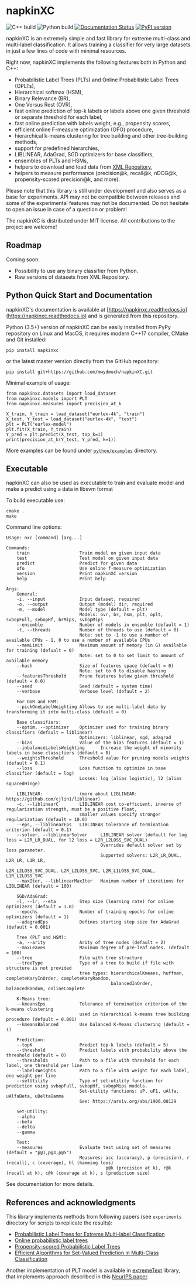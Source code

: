 # napkinXC 
![C++ build](https://github.com/mwydmuch/napkinXC/workflows/C++%20build/badge.svg)
![Python build](https://github.com/mwydmuch/napkinXC/workflows/Python%20build/badge.svg)
[![Documentation Status](https://readthedocs.org/projects/napkinxc/badge/?version=latest)](https://napkinxc.readthedocs.io/en/latest/?badge=latest)
[![PyPI version](https://badge.fury.io/py/napkinxc.svg)](https://badge.fury.io/py/napkinxc) 

napkinXC is an extremely simple and fast library for extreme multi-class and multi-label classification.
It allows training a classifier for very large datasets in just a few lines of code with minimal resources.

Right now, napkinXC implements the following features both in Python and C++:
- Probabilistic Label Trees (PLTs) and Online Probabilistic Label Trees (OPLTs),
- Hierarchical softmax (HSM),
- Binary Relevance (BR),
- One Versus Rest (OVR),
- fast online prediction of top-k labels or labels above one given threshold or separate threshold for each label,
- fast online prediction with labels weight, e.g., propensity scores,
- efficient online F-measure optimization (OFO) procedure,
- hierarchical k-means clustering for tree building and other tree-building methods,
- support for predefined hierarchies,
- LIBLINEAR, AdaGrad, SGD optimizers for base classifiers,
- ensembles of PLTs and HSMs,
- helpers to download and load data from [XML Repository](http://manikvarma.org/downloads/XC/XMLRepository.html),
- helpers to measure performance (precision@k, recall@k, nDCG@k, propensity-scored precision@k, and more).

Please note that this library is still under development and also serves as a base for experiments.
API may not be compatible between releases and some of the experimental features may not be documented.
Do not hesitate to open an issue in case of a question or problem!

The napkinXC is distributed under MIT license. 
All contributions to the project are welcome!


## Roadmap

Coming soon:

- Possibility to use any binary classifier from Python.
- Raw versions of datasets from XML Repository.


## Python Quick Start and Documentation

napkinXC's documentation is available at [https://napkinxc.readthedocs.io](https://napkinxc.readthedocs.io) 
and is generated from this repository. 

Python (3.5+) version of napkinXC can be easily installed from PyPy repository on Linux and MacOS, 
it requires modern C++17 compiler, CMake and Git installed:
```
pip install napkinxc
```

or the latest master version directly from the GitHub repository:
```
pip install git+https://github.com/mwydmuch/napkinXC.git
```

Minimal example of usage:
```
from napkinxc.datasets import load_dataset
from napkinxc.models import PLT
from napkinxc.measures import precision_at_k

X_train, Y_train = load_dataset("eurlex-4k", "train")
X_test, Y_test = load_dataset("eurlex-4k", "test")
plt = PLT("eurlex-model")
plt.fit(X_train, Y_train)
Y_pred = plt.predict(X_test, top_k=1)
print(precision_at_k(Y_test, Y_pred, k=1)) 
```

More examples can be found under [`python/examples`](https://github.com/mwydmuch/napkinXC/tree/master/python/examples) directory.


## Executable

napkinXC can also be used as executable to train and evaluate model and make a predict using a data in libsvm format

To build executable use:
```
cmake .
make
```

Command line options:

```
Usage: nxc [command] [arg...]

Commands:
    train                   Train model on given input data
    test                    Test model on given input data
    predict                 Predict for given data
    ofo                     Use online f-measure optimization
    version                 Print napkinXC version
    help                    Print help

Args:
    General:
    -i, --input             Input dataset, required
    -o, --output            Output (model) dir, required
    -m, --model             Model type (default = plt)
                            Models: ovr, br, hsm, plt, oplt, svbopFull, svbopHf, brMips, svbopMips
    --ensemble              Number of models in ensemble (default = 1)
    -t, --threads           Number of threads to use (default = 0)
                            Note: set to -1 to use a number of available CPUs - 1, 0 to use a number of available CPUs
    --memLimit              Maximum amount of memory (in G) available for training (defualt = 0)
                            Note: set to 0 to set limit to amount of available memory
    --hash                  Size of features space (default = 0)
                            Note: set to 0 to disable hashing
    --featuresThreshold     Prune features below given threshold (default = 0.0)
    --seed                  Seed (default = system time)
    --verbose               Verbose level (default = 2)

    For OVR and HSM:
    --pickOneLabelWeighting Allows to use multi-label data by transforming it into multi-class (default = 0)

    Base classifiers:
    --optim, --optimizer    Optimizer used for training binary classifiers (default = liblinear)
                            Optimizers: liblinear, sgd, adagrad
    --bias                  Value of the bias features (default = 1)
    --inbalanceLabelsWeighting      Increase the weight of minority labels in base classifiers (default = 0)
    --weightsThreshold      Threshold value for pruning models weights (default = 0.1)
    --loss                  Loss function to optimize in base classifier (default = log)
                            Losses: log (alias logistic), l2 (alias squaredHinge)

    LIBLINEAR:              (more about LIBLINEAR: https://github.com/cjlin1/liblinear)
    -c, --liblinearC        LIBLINEAR cost co-efficient, inverse of regularization strength, must be a positive float,
                            smaller values specify stronger regularization (default = 10.0)
    --eps, --liblinearEps   LIBLINEAR tolerance of termination criterion (default = 0.1)
    --solver, --liblinearSolver     LIBLINEAR solver (default for log loss = L2R_LR_DUAL, for l2 loss = L2R_L2LOSS_SVC_DUAL)
                                    Overrides default solver set by loss parameter.
                                    Supported solvers: L2R_LR_DUAL, L2R_LR, L1R_LR,
                                                       L2R_L2LOSS_SVC_DUAL, L2R_L2LOSS_SVC, L2R_L1LOSS_SVC_DUAL, L1R_L2LOSS_SVC
    --maxIter, --liblinearMaxIter   Maximum number of iterations for LIBLINEAR (default = 100)

    SGD/AdaGrad:
    -l, --lr, --eta         Step size (learning rate) for online optimizers (default = 1.0)
    --epochs                Number of training epochs for online optimizers (default = 1)
    --adagradEps            Defines starting step size for AdaGrad (default = 0.001)

    Tree (PLT and HSM):
    -a, --arity             Arity of tree nodes (default = 2)
    --maxLeaves             Maximum degree of pre-leaf nodes. (default = 100)
    --tree                  File with tree structure
    --treeType              Type of a tree to build if file with structure is not provided
                            tree types: hierarchicalKmeans, huffman, completeKaryInOrder, completeKaryRandom,
                                        balancedInOrder, balancedRandom, onlineComplete

    K-Means tree:
    --kmeansEps             Tolerance of termination criterion of the k-means clustering
                            used in hierarchical k-means tree building procedure (default = 0.001)
    --kmeansBalanced        Use balanced K-Means clustering (default = 1)

    Prediction:
    --topK                  Predict top-k labels (default = 5)
    --threshold             Predict labels with probability above the threshold (default = 0)
    --thresholds            Path to a file with threshold for each label, one threshold per line
    --labelsWeights         Path to a file with weight for each label, one weight per line
    --setUtility            Type of set-utility function for prediction using svbopFull, svbopHf, svbopMips models.
                            Set-utility functions: uP, uF1, uAlfa, uAlfaBeta, uDeltaGamma
                            See: https://arxiv.org/abs/1906.08129

    Set-Utility:
    --alpha
    --beta
    --delta
    --gamma

    Test:
    --measures              Evaluate test using set of measures (default = "p@1,p@3,p@5")
                            Measures: acc (accuracy), p (precision), r (recall), c (coverage), hl (hamming loos)
                                      p@k (precision at k), r@k (recall at k), c@k (coverage at k), s (prediction size)
```

See documentation for more details.


## References and acknowledgments

This library implements methods from following papers (see `experiments` directory for scripts to replicate the results):

- [Probabilistic Label Trees for Extreme Multi-label Classification](https://arxiv.org/abs/2009.11218)
- [Online probabilistic label trees](http://proceedings.mlr.press/v130/jasinska-kobus21a.html)
- [Propensity-scored Probabilistic Label Trees](https://dl.acm.org/doi/10.1145/3404835.3463084)
- [Efficient Algorithms for Set-Valued Prediction in Multi-Class Classification](https://link.springer.com/article/10.1007/s10618-021-00751-x)

Another implementation of PLT model is available in [extremeText](https://github.com/mwydmuch/extremeText) library, 
that implements approach described in this [NeurIPS paper](http://papers.nips.cc/paper/7872-a-no-regret-generalization-of-hierarchical-softmax-to-extreme-multi-label-classification).
